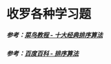 # 收罗各种学习题

##### 参考：[菜鸟教程 - 十大经典排序算法](https://www.runoob.com/w3cnote/shell-sort.html)
##### 参考：[百度百科 - 排序算法](https://baike.baidu.com/item/%E6%8E%92%E5%BA%8F%E7%AE%97%E6%B3%95)
